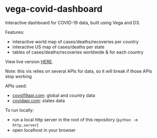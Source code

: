 # vega-covid-dashboard
Interactive dashboard for COVID-19 data, built using Vega and D3. 

Features:
- interactive world map of cases/deaths/recoveries per country
- interactive US map of cases/deaths per state
- tables of cases/deaths/recoveries worldwide & for each country

View live version [HERE](https://yangdanny97.github.io/vega-covid-dashboard).

Note: this vis relies on several APIs for data, so it will break if those APIs stop working

APIs used:
- [covid19api.com](https://covid19api.com): global and country data
- [covidapi.com](https://covidapi.com): states data

To run locally:
- run a local http server in the root of this repository (`python -m http.server`)
- open localhost in your browser
